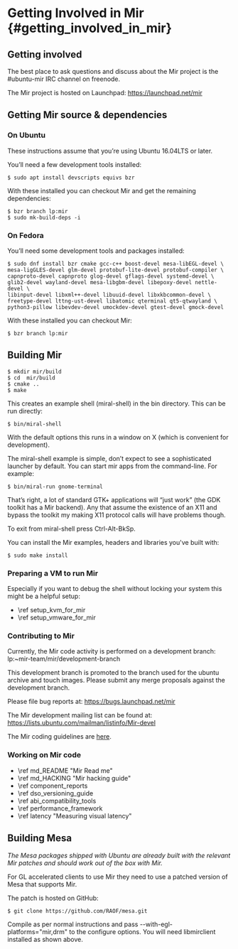 Getting Involved in Mir  {#getting_involved_in_mir}
=======================

Getting involved
----------------

The best place to ask questions and discuss about the Mir project is
the \#ubuntu-mir IRC channel on freenode.

The Mir project is hosted on Launchpad: https://launchpad.net/mir


Getting Mir source & dependencies
---------------------------------
###  On Ubuntu

These instructions assume that you’re using Ubuntu 16.04LTS or later.

You’ll need a few development tools installed:

    $ sudo apt install devscripts equivs bzr

With these installed you can checkout Mir and get the remaining dependencies:

    $ bzr branch lp:mir
    $ sudo mk-build-deps -i

### On Fedora

You’ll need some development tools and packages installed:

    $ sudo dnf install bzr cmake gcc-c++ boost-devel mesa-libEGL-devel \
    mesa-ligGLES-devel glm-devel protobuf-lite-devel protobuf-compiler \
    capnproto-devel capnproto glog-devel gflags-devel systemd-devel \
    glib2-devel wayland-devel mesa-libgbm-devel libepoxy-devel nettle-devel \
    libinput-devel libxml++-devel libuuid-devel libxkbcommon-devel \
    freetype-devel lttng-ust-devel libatomic qterminal qt5-qtwayland \
    python3-pillow libevdev-devel umockdev-devel gtest-devel gmock-devel

With these installed you can checkout Mir:

    $ bzr branch lp:mir

Building Mir
------------

    $ mkdir mir/build
    $ cd  mir/build
    $ cmake ..
    $ make

This creates an example shell (miral-shell) in the bin directory. This can be
run directly:

    $ bin/miral-shell

With the default options this runs in a window on X (which is convenient for
development).

The miral-shell example is simple, don’t expect to see a sophisticated launcher
by default. You can start mir apps from the command-line. For example:

    $ bin/miral-run gnome-terminal

That’s right, a lot of standard GTK+ applications will “just work” (the GDK
toolkit has a Mir backend). Any that assume the existence of an X11 and bypass
the toolkit my making X11 protocol calls will have problems though.

To exit from miral-shell press Ctrl-Alt-BkSp.

You can install the Mir examples, headers and libraries you've built with:
  
    $ sudo make install

### Preparing a VM to run Mir

Especially if you want to debug the shell without locking your system this might be a helpful setup:

- \ref setup_kvm_for_mir
- \ref setup_vmware_for_mir

### Contributing to Mir

Currently, the Mir code activity is performed on a development branch:
lp:~mir-team/mir/development-branch

This development branch is promoted to the branch used for the ubuntu archive
and touch images. Please submit any merge proposals against the development
branch.

Please file bug reports at: https://bugs.launchpad.net/mir

The Mir development mailing list can be found at: https://lists.ubuntu.com/mailman/listinfo/Mir-devel

The Mir coding guidelines are [here](cppguide/index.html).

### Working on Mir code

 - \ref md_README  "Mir Read me"
 - \ref md_HACKING "Mir hacking guide"
 - \ref component_reports
 - \ref dso_versioning_guide
 - \ref abi_compatibility_tools
 - \ref performance_framework
 - \ref latency "Measuring visual latency"

Building Mesa
-------------

*The Mesa packages shipped with Ubuntu are already built with the relevant Mir patches
and should work out of the box with Mir.*

For GL accelerated clients to use Mir they need to use a patched version of Mesa
that supports Mir.

The patch is hosted on GitHub:

    $ git clone https://github.com/RAOF/mesa.git

Compile as per normal instructions and pass --with-egl-platforms="mir,drm" to
the configure options. You will need libmirclient installed as shown above.
